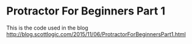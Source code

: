 # Protractor For Beginners Part 1

This is the code used in the blog http://blog.scottlogic.com/2015/11/06/ProtractorForBeginnersPart1.html
